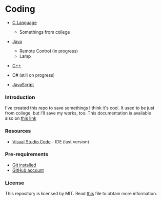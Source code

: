 # Coding
* [C 
Language](https://github.com/BarbaraAnger/Coding/tree/master/C_Language)
	- Somethings from college
* [Java](https://github.com/BarbaraAnger/Coding/tree/master/Java)
	- Remote Control (in progress)
	- Lamp
* [C++](https://github.com/BarbaraAnger/Coding/tree/master/Cpp)

* C# (still on progress)
* [JavaScript](https://github.com/BarbaraAnger/Coding/tree/master/JavaScript)

### Introduction
I've created this repo to save somethings I think it's cool. It used to 
be just from college, but I'll save my works, too.
This documentation is available also on [this link](https://barbaraanger.github.io/Coding/)

### Resources
* [Visual Studio Code](https://visualstudio.microsoft.com/) - IDE (last 
version)
### Pre-requirements
* [Git installed](https://git-scm.com/downloads)
* [GitHub account](https://github.com/)

### License
This repository is licensed by MIT.
Read [this](https://github.com/BarbaraAnger/Coding/blob/master/LICENSE) file to obtain more information.
